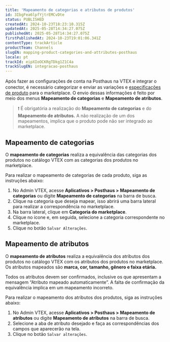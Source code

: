 ```yaml
---
title: 'Mapeamento de categorias e atributos de produtos'
id: 3IbgFea6lpfYjtrEMCvDte
status: PUBLISHED
createdAt: 2024-10-23T18:23:10.315Z
updatedAt: 2025-05-28T14:34:27.075Z
publishedAt: 2025-05-28T14:34:27.075Z
firstPublishedAt: 2024-10-23T19:01:06.341Z
contentType: trackArticle
productTeam: Channels
slugEN: mapping-product-categories-and-attributes-posthaus
locale: pt
trackId: eipXIoOCKRgTDkg1Z1C4a
trackSlugEN: integracao-posthaus
---
```


Após fazer as conﬁgurações de conta na Posthaus na VTEX e integrar o conector, é necessário categorizar e enviar as variações e [especiﬁcações de produto](https://help.vtex.com/pt/tracks/catalogo-101--5AF0XfnjfWeopIFBgs3LIQ/2NQoBv8m4Yz3oQaLgDRagP) para o marketplace. O envio dessas informações é feito por meio dos menus **Mapeamento de categorias** e **Mapeamento de atributos**.  

> ❗ É obrigatória a realização do **Mapeamento de categorias** e do **Mapeamento de atributos.** A não realização de um dos mapeamentos, implica que o produto pode não ser integrado ao marketplace.

## Mapeamento de categorias

O **mapeamento de categorias** realiza a equivalência das categorias dos produtos no catálogo VTEX com as categorias dos produtos no marketplace.  

Para realizar o mapeamento de categorias de cada produto, siga as instruções abaixo:

1. No Admin VTEX, acesse **Aplicativos > Posthaus > Mapeamento de categorias** ou digite **Mapeamento de categorias** na barra de busca.  
2. Clique na categoria que deseja mapear, isso abrirá uma barra lateral para realizar a correspondência no marketplace.  
3. Na barra lateral, clique em **Categoria do marketplace**.
4. Clique no ícone e, em seguida, selecione a categoria correspondente no marketplace.  
5. Clique no botão `Salvar Alterações`.   

## Mapeamento de atributos

O **mapeamento de atributos** realiza a equivalência dos atributos dos produtos no catálogo VTEX com os atributos dos produtos no marketplace. Os atributos mapeados são **marca, cor, tamanho, gênero e faixa etária.**  

<div class="alert alert warning">
Todos os atributos devem ser confirmados, inclusive os que apresentam a mensagem “Atributo mapeado automaticamente”. A falta de confirmação da equivalência implica em um mapeamento incorreto.
</div>

Para realizar o mapeamento dos atributos dos produtos, siga as instruções abaixo:    

1. No Admin VTEX, acesse **Aplicativos > Posthaus > Mapeamento de atributos** ou digite **Mapeamento de atributos** na barra de busca.  
2. Selecione a aba de atributo desejado e faça as correspondências dos campos que aparecerão na tela.
3. Clique no botão `Salvar alterações`.  
